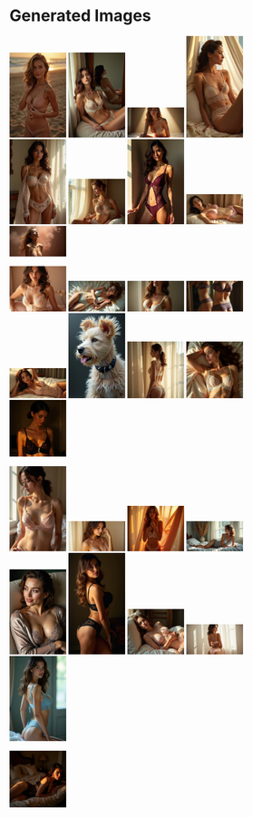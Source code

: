 # Generated Images



<img src="2025_06_20_01.webp" width="100"/> <img src="2025_06_20_02.webp" width="100"/> <img src="2025_06_20_03.webp" width="100"/> <img src="2025_06_20_04.webp" width="100"/> <img src="2025_06_20_05.webp" width="100"/> <img src="2025_06_20_06.webp" width="100"/> <img src="2025_06_20_07.webp" width="100"/> <img src="2025_06_20_08.webp" width="100"/> <img src="2025_06_20_09.webp" width="100"/>

<img src="2025_06_20_10.webp" width="100"/> <img src="2025_06_20_11.webp" width="100"/> <img src="2025_06_20_12.webp" width="100"/> <img src="2025_06_20_13.webp" width="100"/> <img src="2025_06_20_14.webp" width="100"/> <img src="2025_06_20_15.webp" width="100"/> <img src="2025_06_20_16.webp" width="100"/> <img src="2025_06_20_17.webp" width="100"/> <img src="2025_06_20_18.webp" width="100"/>

<img src="2025_06_20_19.webp" width="100"/> <img src="2025_06_20_20.webp" width="100"/> <img src="2025_06_20_21.webp" width="100"/> <img src="2025_06_20_22.webp" width="100"/> <img src="2025_06_20_23.webp" width="100"/> <img src="2025_06_20_24.webp" width="100"/> <img src="2025_06_20_25.webp" width="100"/> <img src="2025_06_20_26.webp" width="100"/> <img src="2025_06_20_27.webp" width="100"/>

<img src="2025_06_20_28.webp" width="100"/>